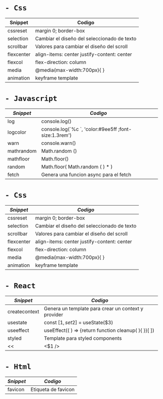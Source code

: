 # `- Css`

| Snippet | Codigo |
| --- | --- |
| cssreset | margin 0; border-box |
| selection | Cambiar el diseño del seleccionado de texto |
| scrollbar | Valores para cambiar el diseño del scroll |
| flexcenter | align-items: center justify-content: center |
| flexcol | flex-direction: column |
| media | @media(max-width:700px){ } |
| animation | keyframe template |

# `- Javascript`

| *Snippet* | *Codigo* |
| --- | --- |
| log | console.log() |
| logcolor | console.log(\`%c \`, 'color:#9ee5ff ;font-size:1.3rem') |
| warn | console.warn() |
| mathrandom | Math.random () |
| mathfloor | Math.floor() |
| random | Math.floor( Math.random ( ) \* ) |
| fetch | Genera una funcion async para el fetch |

# `- Css`

| *Snippet* | *Codigo* |
| --- | --- |
| cssreset | margin 0; border-box |
| selection | Cambiar el diseño del seleccionado de texto |
| scrollbar | Valores para cambiar el diseño del scroll |
| flexcenter | align-items: center justify-content: center |
| flexcol | flex-direction: column |
| media | @media(max-width:700px){ } |
| animation | keyframe template |

# `- React`

| *Snippet* | *Codigo* |
| --- | --- |
| createcontext | Genera un template para crear un context y provider |
| usestate | const \[$1, set$2\] = useState($3) |
| useeffect | useEffect(( ) => {return function cleanup( ){ }}\[ \]) |
| styled | Template para styled components |
| <<  | &lt;$1 /&gt; |

# `- Html`
| *Snippet* | *Codigo* |
| --- | --- |
| favicon | Etiqueta de favicon |